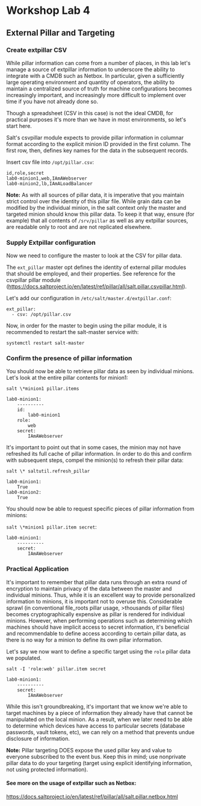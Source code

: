 # Workshop Lab 4

## External Pillar and Targeting

### Create extpillar CSV

While pillar information can come from a number of places, in this lab let's manage a source of extpillar information to underscore the ability to integrate with a CMDB such as Netbox.  In particular, given a sufficiently large operating environment and quantity of operators, the ability to maintain a centralized source of truth for machine configurations becomes increasingly important, and increasingly more difficult to implement over time if you have not already done so.

Though a spreadsheet (CSV in this case) is not the ideal CMDB, for practical purposes it's more than we have in most environments, so let's start here.

Salt's csvpillar module expects to provide pillar information in columnar format according to the explicit minion ID provided in the first column.  The first row, then, defines key names for the data in the subsequent records.

Insert csv file into `/opt/pillar.csv`:

```
id,role,secret
lab0-minion1,web,IAmAWebserver
lab0-minion2,lb,IAmALoadBalancer
```

__Note:__ As with all sources of pillar data, it is imperative that you maintain strict control over the identity of this pillar file.  While grain data can be modified by the individual minion, in the salt context only the master and targeted minion should know this pillar data.  To keep it that way, ensure (for example) that all contents of `/srv/pillar` as well as any extpillar sources, are readable only to root and are not replicated elsewhere.

### Supply Extpillar configuration

Now we need to configure the master to look at the CSV for pillar data.

The `ext_pillar` master opt defines the identity of external pillar modules that should be employed, and their properties.  See reference for the csvpillar pillar module (https://docs.saltproject.io/en/latest/ref/pillar/all/salt.pillar.csvpillar.html).

Let's add our configuration in `/etc/salt/master.d/extpillar.conf`:

```
ext_pillar:
  - csv: /opt/pillar.csv
```

Now, in order for the master to begin using the pillar module, it is recommended to restart the salt-master service with:

`systemctl restart salt-master`

### Confirm the presence of pillar information

You should now be able to retrieve pillar data as seen by individual minions.  Let's look at the entire pillar contents for minion1:

`salt \*minion1 pillar.items`

```
lab0-minion1:
    ----------
    id:
        lab0-minion1
    role:
        web
    secret:
        IAmAWebserver
```

It's important to point out that in some cases, the minion may not have refreshed its full cache of pillar information.  In order to do this and confirm with subsequent steps, compel the minion(s) to refresh their pillar data:

`salt \* saltutil.refresh_pillar`

```
lab0-minion1:
    True
lab0-minion2:
    True
```

You should now be able to request specific pieces of pillar information from minions:

`salt \*minion1 pillar.item secret`:

```
lab0-minion1:
    ----------
    secret:
        IAmAWebserver
```

### Practical Application

It's important to remember that pillar data runs through an extra round of encryption to maintain privacy of the data between the master and individual minions.  Thus, while it is an excellent way to provide personalized information to minions, it is important not to overuse this.  Considerable sprawl (in conventional file_roots pillar usage, >thousands of pillar files) becomes cryptographically expensive as pillar is rendered for individual minions.  However, when performing operations such as determining which machines should have implicit access to secret information, it's beneficial and recommendable to define access according to certain pillar data, as there is no way for a minion to define its own pillar information.

Let's say we now want to define a specific target using the `role` pillar data we populated.

`salt -I 'role:web' pillar.item secret`

```
lab0-minion1:
    ----------
    secret:
        IAmAWebserver
```

While this isn't groundbreaking, it's important that we know we're able to target machines by a piece of information they already have that cannot be manipulated on the local minion.  As a result, when we later need to be able to determine which devices have access to particular secrets (database passwords, vault tokens, etc), we can rely on a method that prevents undue disclosure of information.

__Note:__ Pillar targeting DOES expose the used pillar key and value to everyone subscribed to the event bus.  Keep this in mind; use nonprivate pillar data to do your targeting (target using explicit identifying information, not using protected information).

#### See more on the usage of extpillar such as Netbox:

https://docs.saltproject.io/en/latest/ref/pillar/all/salt.pillar.netbox.html